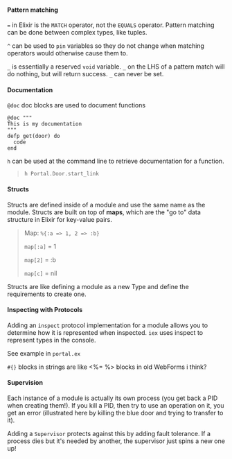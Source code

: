 #### Pattern matching

`=` in Elixir is the `MATCH` operator, not the `EQUALS` operator. Pattern matching can be done between complex types, like tuples.

`^` can be used to `pin` variables so they do not change when matching operators would otherwise cause them to.

`_` is essentially a reserved `void` variable. `_` on the LHS of a pattern match will do nothing, but will return success. `_` can never be set.

#### Documentation

`@doc` doc blocks are used to document functions

    @doc """
    This is my documentation
    """
    defp get(door) do
      code
    end

`h` can be used at the command line to retrieve documentation for a function.

>`h Portal.Door.start_link`

#### Structs

Structs are defined inside of a module and use the same name as the module. Structs are built on top of __maps__, which are the "go to" data structure in Elixir for key-value pairs.

>    Map: `%{:a => 1, 2 => :b}`
>
>    `map[:a]` = 1
>
>    `map[2]` = :b
>
>    `map[c]` = nil

Structs are like defining a module as a new Type and define the requirements to create one.

#### Inspecting with Protocols

Adding an `inspect` protocol implementation for a module allows you to determine how it is represented when inspected. `iex` uses inspect to represent types in the console.

See example in `portal.ex`

`#{}` blocks in strings are like <%= %> blocks in old WebForms i think?

#### Supervision

Each instance of a module is actually its own process (you get back a PID when creating them!). If you kill a PID, then try to use an operation on it, you get an error (illustrated here by killing the blue door and trying to transfer to it).

Adding a `Supervisor` protects against this by adding fault tolerance. If a process dies but it's needed by another, the supervisor just spins a new one up!
